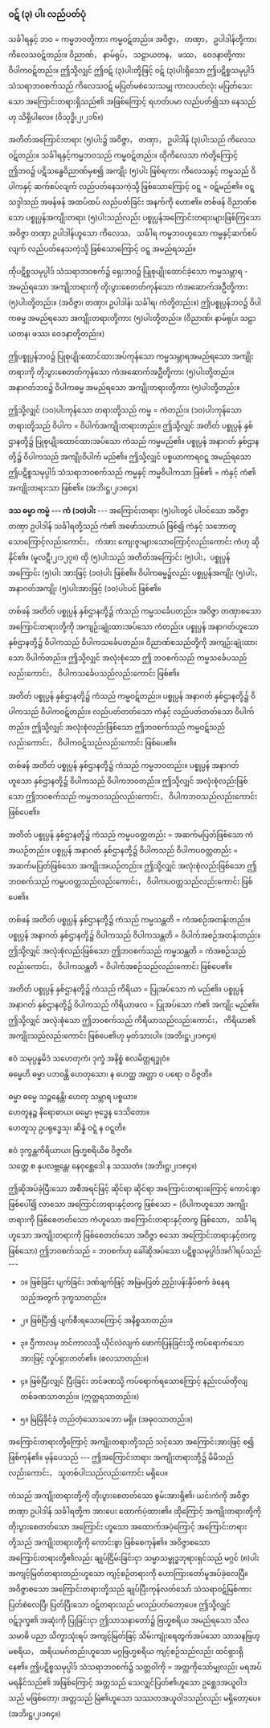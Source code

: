 ### ဝဋ် (၃) ပါး လည်ပတ်ပုံ

သင်္ခါရနှင့် ဘဝ = ကမ္မဘဝတို့ကား ကမ္မဝဋ်တည်း။ 
အဝိဇ္ဇာ， တဏှာ， ဥပါဒါန်တို့ကား ကိလေသဝဋ်တည်း။ 
ဝိညာဏ်， နာမ်ရုပ်， သဠာယတန， ဖဿ， ဝေဒနာတို့ကား ဝိပါကဝဋ်တည်း။ 
ဤသို့လျှင် ဤဝဋ် (၃)ပါးတို့ဖြင့် ဝဋ် (၃)ပါးရှိသော ဤပဋိစ္စသမုပ္ပါဒ် သံသရာဘဝစက်သည် ကိလေသဝဋ် မပြတ်မစဲသေးသမျှ ကာလပတ်လုံး မပြတ်သေးသော အကြောင်းတရားရှိသည်၏ အဖြစ်ကြောင့် ရဟတ်ပမာ လည်ပတ်၍သာ နေသည်ဟု သိရှိပါလေ။
(ဝိသုဒ္ဓိ၊၂၊၂၁၆။)

အတိတ်အကြောင်းတရား (၅)ပါး၌ အဝိဇ္ဇာ， တဏှာ， ဥပါဒါန် (၃)ပါးသည် ကိလေသဝဋ်တည်း။ 
သင်္ခါရနှင့်ကမ္မဘဝသည် ကမ္မဝဋ်တည်း။ 
ထိုကိလေသာ ကံတို့ကြောင့် ဤဘဝ၌ ပဋိသန္ဓေဝိညာဏ်မှစ၍ အကျိုး (၅)ပါး ဖြစ်ရကား ကိလေသနှင့် ကမ္မသည် ဝိပါကနှင့် ဆက်စပ်လျက် လည်ပတ်နေသကဲ့သို့ ဖြစ်သောကြောင့် ဝဋ္ဋ = ဝဋ်မည်၏။ 
ဝဋ္ဋသဒ္ဒါသည် အဖန်ဖန် အထပ်ထပ် လည်ပတ်ခြင်း အနက်ကို ဟော၏။ 
တစ်ဖန် ဝိညာဏ်စသော ပစ္စုပ္ပန်အကျိုးတရား (၅)ပါးသည်လည်း ပစ္စုပ္ပန်အကြောင်းတရားများဖြစ်ကြသော အဝိဇ္ဇာ တဏှာ ဥပါဒါန်ဟူသော ကိလေသ， သင်္ခါရ ကမ္မဘဝဟူသော ကမ္မနှင့်ဆက်စပ်လျက် လည်ပတ်နေသကဲ့သို့ ဖြစ်သောကြောင့် ဝဋ္ဋ အမည်ရသည်။

ထိုပဋိစ္စသမုပ္ပါဒ် သံသရာဘဝစက်၌ ရှေးဘဝ၌ ပြုစုပျိုးထောင်ခဲ့သော ကမ္မသမ္ဘာရ - အမည်ရသော အကျိုးတရားကို တိုးပွားစေတတ်ကုန်သော ကံအဆောက်အဦတို့ကား (၅)ပါးတို့တည်း။ 
(အဝိဇ္ဇာ၊ တဏှာ၊ ဥပါဒါန်၊ သင်္ခါရ၊ ကံတို့တည်း။) 
ဤပစ္စုပ္ပန်ဘဝ၌ ဝိပါကဓမ္မ အမည်ရသော အကျိုးတရားတို့ကား (၅)ပါးတို့တည်း။ 
(ဝိညာဏ်၊ နာမ်ရုပ်၊ သဠာယတန၊ ဖဿ၊ ဝေဒနာတို့တည်း။)

ဤပစ္စုပ္ပန်ဘဝ၌ ပြုစုပျိုးထောင်ထားအပ်ကုန်သော ကမ္မသမ္ဘာရအမည်ရသော အကျိုးတရားကို တိုးပွားစေတတ်ကုန်သော ကံအဆောက်အဦတို့ကား (၅)ပါးတို့တည်း။ 
အနာဂတ်ဘဝ၌ ဝိပါကဓမ္မ အမည်ရသော အကျိုးတရားတို့ကား (၅)ပါးတို့တည်း။

ဤသို့လျှင် (၁၀)ပါးကုန်သော တရားတို့သည် ကမ္မ = ကံတည်း။ 
(၁၀)ပါးကုန်သော တရားတို့သည် ဝိပါက = ဝိပါက်အကျိုးတရားတည်း။ 
ဤသို့လျှင် အတိတ် ပစ္စုပ္ပန် နှစ်ဌာနတို့၌ ပြုစုပျိုးထောင်ထားအပ်သော ကံသည် ကမ္မမည်၏။ 
ပစ္စုပ္ပန် အနာဂတ် နှစ်ဌာနတို့၌ ဝိပါကသည် အကျိုးဝိပါက် မည်၏။ 
ဤသို့လျှင် ပစ္စယာကာရဝဋ္ဋ အမည်ရသော ဤပဋိစ္စသမုပ္ပါဒ် သံသရာဘဝစက်သည် ကမ္မနှင့် ကမ္မဝိပါကသာ ဖြစ်၏ = ကံနှင့် ကံ၏ အကျိုးတရားသာ ဖြစ်၏။ (အဘိ၊ဋ္ဌ၊၂၊၁၈၄။)

**ဒသ ဓမ္မာ ကမ္မံ --- ကံ (၁၀)ပါး** --- အကြောင်းတရား (၅)ပါးတွင် ပါဝင်သော အဝိဇ္ဇာ တဏှာ ဥပါဒါန် သင်္ခါရတို့သည် ကံ၏ အဖော်သဟာယ် ဖြစ်၍ ကံနှင့် သဘောတူသောကြောင့်လည်းကောင်း， ကံအား ကျေးဇူးများသောကြောင့်လည်းကောင်း ကံဟု ဆိုနိုင်၏။ (မူလဋီ၊၂၊၁၂၇။) 
ထို (၅)ပါးသည် အတိတ်အကြောင်း (၅)ပါး，ပစ္စုပ္ပန်အကြောင်း (၅)ပါး အားဖြင့် (၁၀)ပါး ဖြစ်၏။ 
ဝိပါကဓမ္မ၌လည်း ပစ္စုပ္ပန်အကျိုး (၅)ပါး， အနာဂတ်အကျိုး (၅)ပါးအားဖြင့် (၁၀)ပါးပင် ဖြစ်၏။

တစ်ဖန် အတိတ် ပစ္စုပ္ပန် နှစ်ဌာနတို့၌ ကံသည် ကမ္မသင်္ခေပတည်း။ 
အဝိဇ္ဇာ တဏှာစသော အကြောင်းတရားတို့ကို အကျဉ်းချုံးထားအပ်သော ကံတည်း။ 
ပစ္စုပ္ပန် အနာဂတ်ဟူသော နှစ်ဌာနတို့၌ ဝိပါကသည် ဝိပါကသင်္ခေပတည်း။ 
ဝိညာဏ်စသည်တို့ကို အကျဉ်းချုံးထားသော ဝိပါက်တည်း။ 
ဤသို့လျှင် အလုံးစုံသော ဤ ဘဝစက်သည် ကမ္မသင်္ခေပသည်လည်းကောင်း， ဝိပါကသင်္ခေပသည်လည်းကောင်း ဖြစ်၏။

အတိတ် ပစ္စုပ္ပန် နှစ်ဌာနတို့၌ ကံသည် ကမ္မဝဋ်တည်း။ 
ပစ္စုပ္ပန် အနာဂတ် နှစ်ဌာနတို့၌ ဝိပါကသည် ဝိပါကဝဋ်တည်း။ 
လည်ပတ်တတ်သော ကံနှင့် လည်ပတ်တတ်သော ဝိပါက်တည်း။ 
ဤသို့လျှင် အလုံးစုံလည်းဖြစ်သော ဤဘဝစက်သည် ကမ္မဝဋ်သည်လည်းကောင်း， ဝိပါကဝဋ်သည်လည်းကောင်း ဖြစ်ပေ၏။

တစ်ဖန် အတိတ် ပစ္စုပ္ပန် နှစ်ဌာနတို့၌ ကံသည် ကမ္မဘဝတည်း။ 
ပစ္စုပ္ပန် အနာဂတ်ဟူသော နှစ်ဌာနတို့၌ ဝိပါကသည် ဝိပါကဘဝတည်း။ 
ဤသို့လျှင် အလုံးစုံလည်းဖြစ်သော ဤဘဝစက်သည် ကမ္မဘဝသည်လည်းကောင်း， ဝိပါကဘဝသည်လည်းကောင်း ဖြစ်ပေ၏။

အတိတ် ပစ္စုပ္ပန် နှစ်ဌာနတို့၌ ကံသည် ကမ္မပဝတ္တတည်း = အဆက်မပြတ်ဖြစ်သော ကံအယဉ်တည်း။ 
ပစ္စုပ္ပန် အနာဂတ် နှစ်ဌာနတို့၌ ဝိပါကသည် ဝိပါကပဝတ္တတည်း = အဆက်မပြတ်ဖြစ်သော အကျိုးအယဉ်တည်း။ 
ဤသို့လျှင် အလုံးစုံလည်းဖြစ်သော ဤဘဝစက်သည် ကမ္မပဝတ္တသည်လည်းကောင်း， ဝိပါကပဝတ္တသည်လည်းကောင်း ဖြစ်ပေ၏။

တစ်ဖန် အတိတ် ပစ္စုပ္ပန် နှစ်ဌာနတို့၌ ကံသည် ကမ္မသန္တတိ = ကံအစဉ်အတန်းတည်း။ 
ပစ္စုပ္ပန် အနာဂတ် နှစ်ဌာနတို့၌ ဝိပါကသည် ဝိပါကသန္တတိ = ဝိပါက်အစဉ်အတန်းတည်း။ 
ဤသို့လျှင် အလုံးစုံလည်းဖြစ်သော ဤဘဝစက်သည် ကမ္မသန္တတိ = ကံအစဉ်သည်လည်းကောင်း， ဝိပါကသန္တတိ = ဝိပါက်အစဉ်သည်လည်းကောင်း ဖြစ်ပေ၏။

အတိတ် ပစ္စုပ္ပန် နှစ်ဌာနတို့၌ ကံသည် ကိရိယာ = ပြုအပ်သော ကံ မည်၏။ 
ပစ္စုပ္ပန် အနာဂတ် နှစ်ဌာနတို့၌ ဝိပါကသည် ကိရိယာဖလ = ပြုအပ်သော ကံ၏ အကျိုး မည်၏။ 
ဤသို့လျှင် အလုံးစုံသော ဤဘဝစက်သည် ကိရိယာသည်လည်းကောင်း， ကိရိယာ၏ အကျိုးသည်လည်းကောင်း ဖြစ်ပေ၏ဟု မှတ်သားပါ။
(အဘိ၊ဋ္ဌ၊၂၊၁၈၄။)

ဧဝံ သမုပ္ပန္နမိဒံ သဟေတုကံ၊ ဒုက္ခံ အနိစ္စံ စလမိတ္တရဒ္ဓုဝံ။
<br>ဓမ္မေဟိ ဓမ္မာ ပဘဝန္တိ ဟေတုသော၊ န ဟေတ္ထ အတ္တာ ဝ ပရော ဝ ဝိဇ္ဇတိ။

ဓမ္မာ ဓမ္မေ သဉ္ဇနေန္တိ၊ ဟေတု သမ္ဘာရ ပစ္စယာ။
<br>ဟေတူနဉ္စ နိရောဓာယ၊ ဓမ္မော ဗုဒ္ဓေန ဒေသိတော။
<br>ဟေတူသု ဥပရုဒ္ဓေသု၊ ဆိန္နံ ဝဋ္ဋံ န ဝဋ္ဋတိ။

ဧဝံ ဒုက္ခန္တကိရိယာယ၊ ဗြဟ္မစရိယိဓ ဝိဇ္ဇတိ။
<br>သတ္တေ စ နုပလဗ္ဘန္တေ၊ နေဝုစ္ဆေဒေါ န သဿတံ။ (အဘိ၊ဋ္ဌ၊၂၊၁၈၄။)

ဤဆိုအပ်ခဲ့ပြီးသော အစီအရင်ဖြင့် ဆိုင်ရာ ဆိုင်ရာ အကြောင်းတရားကြောင့် ကောင်းစွာ ဖြစ်ပေါ်၍ လာသော အကြောင်းတရားနှင့်တကွ ဖြစ်သော = (ဝိပါကဟူသော အကျိုးတရားကို ဖြစ်စေတတ်သော ကံဟူသော အကြောင်းတရားနှင့်တကွ ဖြစ်သော， သင်္ခါရဟူသော အကျိုးတရားကို ဖြစ်စေတတ်သော အဝိဇ္ဇာ စသော အကြောင်းတရားနှင့်တကွ ဖြစ်သော) ဤဘဝစက်သည် = ဘဝစက်ဟု ခေါ်ဆိုအပ်သော ပဋိစ္စသမုပ္ပါဒ်အင်္ဂါရပ်သည် ---

- ၁။ ဖြစ်ခြင်း ပျက်ခြင်း ဒဏ်ချက်ဖြင့် အမြဲမပြတ် ညှဉ်းပန်းနှိပ်စက် ခံနေရသည့်အတွက် ဒုက္ခသာတည်း။

- ၂။ ဖြစ်ပြီး၍ ပျက်စီးရသောကြောင့် အနိစ္စသာတည်း။

- ၃။ ဌီကာလမှ ဘင်ကာလသို့ ယိုင်လဲလျက် ဖောက်ပြန်ခြင်းသို့ ကပ်ရောက်သောအားဖြင့် လှုပ်ရှားတတ်၏။ (စလသာတည်း။)

- ၄။ ဖြစ်ပြီးလျှင် ပြီးခြင်း ဘင်ခဏသို့ ကပ်ရောက်ရသောကြောင့် နည်းငယ်တိုလျ တစ်ခဏသာတည်း။ (ဣတ္တရသာတည်း။)

- ၅။ မြဲမြံခိုင်ခံ့ တည်တံ့သောသဘော မရှိ။ (အဓုဝသာတည်း။)

အကြောင်းတရားတို့ကြောင့် အကျိုးတရားတို့သည် သင့်သော အကြောင်းအားဖြင့် စ၍ ဖြစ်ကုန်၏။ 
မှန်ပေသည် --- ဤအကြောင်းတရား အကျိုးတရားတို့၌ မိမိသည်လည်းကောင်း， သူတစ်ပါးသည်လည်းကောင်း မရှိပေ။

ကံသည် အကျိုးတရားတို့ကို တိုးပွားစေတတ်သော စွမ်းအားရှိ၏၊ ယင်းကံကို အဝိဇ္ဇာ တဏှာ ဥပါဒါန် သင်္ခါရတို့က အားပေး ထောက်ပံ့ထား၏။ 
ထိုကြောင့် အကျိုးတရားတို့ကို တိုးပွားစေတတ်သော အကြောင်း ဟူသော အထောက်အပံ့ကြောင့် အကြောင်းတရားတို့သည် အကျိုးတရားတို့ကို ကောင်းစွာ ဖြစ်စေကုန်၏။ 
အဝိဇ္ဇာစသော အကြောင်းတရားတို့၏လည်း ချုပ်ငြိမ်းခြင်းငှာ သမ္မာသမ္ဗုဒ္ဓဘုရားရှင်သည် မဂ္ဂင် (၈)ပါး အကျင့်မြတ်တရားတည်းဟူသော ကျင့်စဉ်တရားကို ဟောကြားတော်မူအပ်ခဲ့လေပြီ။ 
အဝိဇ္ဇာစသော အကြောင်းတရားတို့သည် ချုပ်ပြီးကုန်လတ်သော် သံသရာဝဋ်မြစ်ကား ပြတ်စဲလေပြီ၊ ပြတ်ပြီးသော ဝဋ်တရားသည် မလည်ပတ်တော့ပေ။ 
ဤသို့လျှင် ဝဋ်ဒုက္ခ၏ အဆုံးကို ပြုခြင်းငှာ ဤသာသနာတော်၌ ဗြဟ္မစရိယ အမည်ရသော သီလ သမာဓိ ပညာ သိက္ခာသုံးရပ် အကျင့်မြတ်ဖြင့် သိမ်းကျုံးရေတွက်အပ်သော သာသနဗြဟ္မစရိယ， အရိယမဂ်တည်းဟူသော မဂ္ဂဗြဟ္မစရိယ ကျင့်စဉ်သည်လည်း ထင်ရှားရှိနေ၏။ 
ဤပဋိစ္စသမုပ္ပါဒ် သံသရာဘဝစက်၌ သတ္တဝါကို = အတ္တကိုသော်မျှလည်း မရအပ် မရနိုင်သည်၏ အဖြစ်ကြောင့် အတ္တသည် သေလျှင်ပြတ်၏ဟူသော ဥစ္ဆေဒအယူဝါဒသည် မဖြစ်တော့၊ အတ္တသည် မြဲ၏ဟူသော သဿတအယူဝါဒသည်လည်း မရှိတော့ပေ။
(အဘိ၊ဋ္ဌ၊၂၊၁၈၄။)